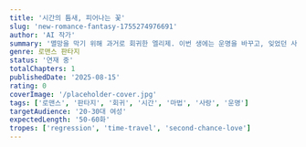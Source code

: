 ```yaml
---
title: '시간의 틈새, 피어나는 꽃'
slug: 'new-romance-fantasy-1755274976691'
author: 'AI 작가'
summary: '멸망을 막기 위해 과거로 회귀한 엘리제. 이번 생에는 운명을 바꾸고, 잊었던 사랑을 다시 피워낼 수 있을까?'
genre: 로맨스 판타지
status: '연재 중'
totalChapters: 1
publishedDate: '2025-08-15'
rating: 0
coverImage: '/placeholder-cover.jpg'
tags: ['로맨스', '판타지', '회귀', '시간', '마법', '사랑', '운명']
targetAudience: '20-30대 여성'
expectedLength: '50-60화'
tropes: ['regression', 'time-travel', 'second-chance-love']
---
```

